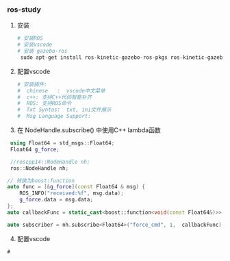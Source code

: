 ### ros-study

1. 安装   
    ```python
    # 安装ROS
    # 安装vscode
    # 安装 gazebo-ros
     sudo apt-get install ros-kinetic-gazebo-ros-pkgs ros-kinetic-gazebo-ros-control
    ```
2.  配置vscode
    ```python
    # 安装插件:
    #  chinese   :  vscode中文菜单
    #  c++: 支持C++代码智能补齐
    #  ROS: 支持ROS命令
    #  Txt Syntas:  txt, ini文件展示
    #  Msg Language Support: 
    ```
3.  在 NodeHandle.subscribe() 中使用C++ lambda函数


```c++
 using Float64 = std_msgs::Float64;
 Float64 g_force;

 //roscpp14::NodeHandle nh;
 ros::NodeHandle nh;

// 转换为boost:function
auto func = [&g_force](const Float64 & msg) {        
    ROS_INFO("received:%f", msg.data);
    g_force.data = msg.data;
};
auto callbackFunc = static_cast<boost::function<void(const Float64&)>>(func);

auto subscriber = nh.subscribe<Float64>("force_cmd", 1,  callbackFunc);
```


4. 配置vscode
```shell
# 
```

